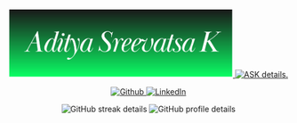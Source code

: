 <p align="center">
    <a href="https://github.com/AdityaSreevatsaK"><img width="80%" alt="Hello, I'm Aditya Sreevatsa K" src="documents/AdityaSreevatsaK.png" /> </a>
    <a href="https://git.io/typing-svg">
                <img src="https://readme-typing-svg.demolab.com?font=Palatino+Linotype&ize=15&duration=2000&pause=100&color=FABC3F&center=true&multiline=true&width=435&height=100&lines=- Data+Scientist.;- Machine Learning Engineer.;- Software+Engineer." alt="ASK details." />
    </a>
</p>
<p align="center">
    <a href="https://github.com/AdityaSreevatsaK" target="_blank">
        <img alt="Github" src="https://img.shields.io/badge/GitHub-%2312100E.svg?&style=for-the-badge&logo=Github&logoColor=white" />
    </a>
    <a href="https://www.linkedin.com/in/adityasreevatsak" target="_blank">
        <img alt="LinkedIn" src="https://img.shields.io/badge/linkedin-%230077B5.svg?&style=for-the-badge&logo=linkedin&logoColor=white" />
    </a>
</p>


<p align="center">
    <img src="https://github-readme-streak-stats.herokuapp.com/?user=AdityaSreevatsaK" alt="GitHub streak details" />
    <img src="http://github-profile-summary-cards.vercel.app/api/cards/profile-details?username=AdityaSreevatsaK&theme=moonlight" alt="GitHub profile details" />
</p>

